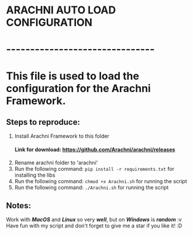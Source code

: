# ARACHNI AUTO LOAD CONFIGURATION
# -------------------------------
# This file is used to load the configuration for the Arachni Framework.

## Steps to reproduce:
1. Install Arachni Framework to this folder
   #### Link for download: https://github.com/Arachni/arachni/releases 
2. Rename arachni folder to 'arachni'
3. Run the following command: `pip install -r requirements.txt` for installing the libs
4. Run the following command: `chmod +x Arachni.sh` for running the script
5. Run the following command: `./Arachni.sh` for running the script

## Notes:
Work with ***MacOS*** and ***Linux*** so very ***well***, but on ***Windows*** is ***random*** :v
Have fun with my script and don't forget to give me a star if you like it! :D
